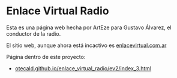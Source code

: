 # Enlace Virtual Radio

Esta es una página web hecha por ArtEze para Gustavo Álvarez, el conductor de la radio.

El sitio web, aunque ahora está incactivo es [enlacevirtual.com.ar](http://enlacevirtual.com.ar/)

Página dentro de este proyecto:

 - [otecald.github.io/enlace_virtual_radio/ev2/index_3.html](https://otecald.github.io/enlace_virtual_radio/ev2/index_3.html)
